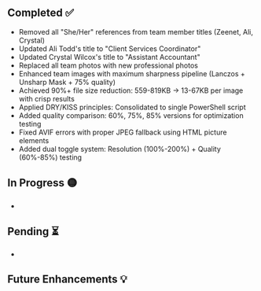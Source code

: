## Completed ✅
- Removed all "She/Her" references from team member titles (Zeenet, Ali, Crystal)
- Updated Ali Todd's title to "Client Services Coordinator"
- Updated Crystal Wilcox's title to "Assistant Accountant"
- Replaced all team photos with new professional photos
- Enhanced team images with maximum sharpness pipeline (Lanczos + Unsharp Mask + 75% quality)
- Achieved 90%+ file size reduction: 559-819KB → 13-67KB per image with crisp results
- Applied DRY/KISS principles: Consolidated to single PowerShell script
- Added quality comparison: 60%, 75%, 85% versions for optimization testing
- Fixed AVIF errors with proper JPEG fallback using HTML picture elements
- Added dual toggle system: Resolution (100%-200%) + Quality (60%-85%) testing

## In Progress 🟡
-

## Pending ⏳
-

## Future Enhancements 💡 
